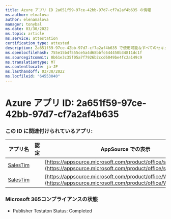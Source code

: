 ```yaml
---
title: Azure アプリ ID 2a651f59-97ce-42bb-97d7-cf7a2af4b635 の情報
ms.author: elmalova
author: elenamalova
manager: tonybal
ms.date: 03/30/2022
ms.topic: article
ms.service: attestation
certification_type: attested
description: 2a651f59-97ce-42bb-97d7-cf7a2af4b635 で使用可能なすべてのセキュリティおよびコンプライアンス情報。
ms.openlocfilehash: 755e15b4f555ce5a4d68bbfc644450b34811dc1f
ms.sourcegitcommit: 0b61e3c35f05a7f7926b2ccd6049be4fc2a149c9
ms.translationtype: MT
ms.contentlocale: ja-JP
ms.lasthandoff: 03/30/2022
ms.locfileid: "64553040"
---
```

# <a name="azure-app-id-2a651f59-97ce-42bb-97d7-cf7a2af4b635"></a>Azure アプリ ID: 2a651f59-97ce-42bb-97d7-cf7a2af4b635


### <a name="apps-associated-with-this-id"></a>この ID に関連付けられているアプリ:
| **アプリ名** | **認定** | **AppSource での表示** |
|--------------|---------------|-----------------------|
| [SalesTim](../forward/salestim.salestim.md) |  | [https://appsource.microsoft.com/product/office/salestim.salestim](https://appsource.microsoft.com/product/office/salestim.salestim) |
| [SalesTim](../forward/WA200001393.md) |  | [https://appsource.microsoft.com/product/office/WA200001393](https://appsource.microsoft.com/product/office/WA200001393) |

### <a name="microsoft-365-app-compliance-status"></a>Microsoft 365コンプライアンスの状態
- Publisher Testaton Status: Completed
